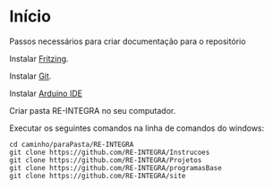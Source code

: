 # Início

  Passos necessários para criar documentação para o repositório
  
Instalar [Fritzing](https://github.com/RE-INTEGRA/Instrucoes/blob/master/instalarFritzing.md).

Instalar [Git](https://github.com/RE-INTEGRA/Instrucoes/blob/master/instalarGit.md).

Instalar [Arduino IDE](https://github.com/RE-INTEGRA/Instrucoes/blob/master/instalarArduino.md)

 Criar pasta RE-INTEGRA no seu computador.
  
  Executar os seguintes comandos na linha de comandos do windows:

    cd caminho/paraPasta/RE-INTEGRA
    git clone https://github.com/RE-INTEGRA/Instrucoes
    git clone https://github.com/RE-INTEGRA/Projetos
    git clone https://github.com/RE-INTEGRA/programasBase
    git clone https://github.com/RE-INTEGRA/site

